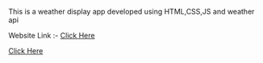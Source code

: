 This is a weather display app developed using HTML,CSS,JS and weather api

Website Link :- [Click Here](https://kksagar08.github.io/Web_Projects/weather_app/)

[Click Here](https://kksagar08.github.io/Web_Projects/weather_app/New/)
